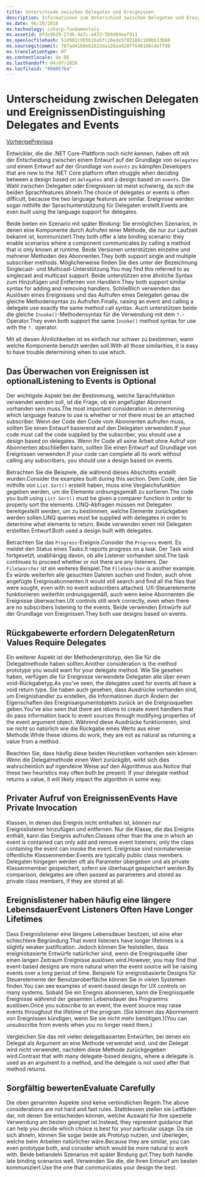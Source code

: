 ```yaml
---
title: Unterschiede zwischen Delegaten und Ereignissen
description: Informationen zum Unterschied zwischen Delegaten und Ereignissen und wann diese Features jeweils in .NET Core verwendet werden.
ms.date: 06/20/2016
ms.technology: csharp-fundamentals
ms.assetid: 0fdc8629-2fdb-4a7c-a433-5b9d04eaf911
ms.openlocfilehash: 51d982c9b5b16a5fc28ede5f0318bc100bb33b68
ms.sourcegitcommit: f87ad41b8e62622da126aa928f7640108c4eff98
ms.translationtype: HT
ms.contentlocale: de-DE
ms.lasthandoff: 04/07/2020
ms.locfileid: "80805764"
---
```

# <a name="distinguishing-delegates-and-events"></a><span data-ttu-id="5a75e-103">Unterscheidung zwischen Delegaten und Ereignissen</span><span class="sxs-lookup"><span data-stu-id="5a75e-103">Distinguishing Delegates and Events</span></span>

[<span data-ttu-id="5a75e-104">Vorherige</span><span class="sxs-lookup"><span data-stu-id="5a75e-104">Previous</span></span>](modern-events.md)

<span data-ttu-id="5a75e-105">Entwickler, die die .NET Core-Plattform noch nicht kennen, haben oft mit der Entscheidung zwischen einem Entwurf auf der Grundlage von `delegates` und einem Entwurf auf der Grundlage von `events` zu kämpfen.</span><span class="sxs-lookup"><span data-stu-id="5a75e-105">Developers that are new to the .NET Core platform often struggle when deciding between a design based on `delegates` and a design based on `events`.</span></span> <span data-ttu-id="5a75e-106">Die Wahl zwischen Delegaten oder Ereignissen ist meist schwierig, da sich die beiden Sprachfeatures ähneln.</span><span class="sxs-lookup"><span data-stu-id="5a75e-106">The choice of delegates or events is often difficult, because the two language features are similar.</span></span> <span data-ttu-id="5a75e-107">Ereignisse werden sogar mithilfe der Sprachunterstützung für Delegaten erstellt.</span><span class="sxs-lookup"><span data-stu-id="5a75e-107">Events are even built using the language support for delegates.</span></span>

<span data-ttu-id="5a75e-108">Beide bieten ein Szenario mit später Bindung: Sie ermöglichen Szenarios, in denen eine Komponente durch Aufrufen einer Methode, die nur zur Laufzeit bekannt ist, kommuniziert.</span><span class="sxs-lookup"><span data-stu-id="5a75e-108">They both offer a late binding scenario: they enable scenarios where a component communicates by calling a method that is only known at runtime.</span></span> <span data-ttu-id="5a75e-109">Beide Versionen unterstützen einzelne und mehrerer Methoden des Abonnenten.</span><span class="sxs-lookup"><span data-stu-id="5a75e-109">They both support single and multiple subscriber methods.</span></span> <span data-ttu-id="5a75e-110">Möglicherweise finden Sie dies unter der Bezeichnung Singlecast- und Multicast-Unterstützung.</span><span class="sxs-lookup"><span data-stu-id="5a75e-110">You may find this referred to as singlecast and multicast support.</span></span> <span data-ttu-id="5a75e-111">Beide unterstützen eine ähnliche Syntax zum Hinzufügen und Entfernen von Handlern.</span><span class="sxs-lookup"><span data-stu-id="5a75e-111">They both support similar syntax for adding and removing handlers.</span></span> <span data-ttu-id="5a75e-112">Schließlich verwenden das Auslösen eines Ereignisses und das Aufrufen eines Delegaten genau die gleiche Methodensyntax zu Aufrufen.</span><span class="sxs-lookup"><span data-stu-id="5a75e-112">Finally, raising an event and calling a delegate use exactly the same method call syntax.</span></span> <span data-ttu-id="5a75e-113">Auch unterstützen beide die gleiche `Invoke()`-Methodensyntax für die Verwendung mit dem `?.`-Operator.</span><span class="sxs-lookup"><span data-stu-id="5a75e-113">They even both support the same `Invoke()` method syntax for use with the `?.` operator.</span></span>

<span data-ttu-id="5a75e-114">Mit all diesen Ähnlichkeiten ist es einfach nur schwer zu bestimmen, wann welche Komponente benutzt werden soll.</span><span class="sxs-lookup"><span data-stu-id="5a75e-114">With all those similarities, it is easy to have trouble determining when to use which.</span></span>

## <a name="listening-to-events-is-optional"></a><span data-ttu-id="5a75e-115">Das Überwachen von Ereignissen ist optional</span><span class="sxs-lookup"><span data-stu-id="5a75e-115">Listening to Events is Optional</span></span>

<span data-ttu-id="5a75e-116">Der wichtigste Aspekt bei der Bestimmung, welche Sprachfunktion verwendet werden soll, ist die Frage, ob ein angefügter Abonnent vorhanden sein muss.</span><span class="sxs-lookup"><span data-stu-id="5a75e-116">The most important consideration in determining which language feature to use is whether or not there must be an attached subscriber.</span></span> <span data-ttu-id="5a75e-117">Wenn der Code den Code vom Abonnenten aufrufen muss, sollten Sie einen Entwurf basierend auf den Delegaten verwenden.</span><span class="sxs-lookup"><span data-stu-id="5a75e-117">If your code must call the code supplied by the subscriber, you should use a design based on delegates.</span></span> <span data-ttu-id="5a75e-118">Wenn Ihr Code all seine Arbeit ohne Aufruf von Abonnenten abschließen kann, sollten Sie einen Entwurf auf Grundlage von Ereignissen verwenden.</span><span class="sxs-lookup"><span data-stu-id="5a75e-118">If your code can complete all its work without calling any subscribers, you should use a design based on events.</span></span>

<span data-ttu-id="5a75e-119">Betrachten Sie die Beispiele, die während dieses Abschnitts erstellt wurden.</span><span class="sxs-lookup"><span data-stu-id="5a75e-119">Consider the examples built during this section.</span></span> <span data-ttu-id="5a75e-120">Dem Code, den Sie mithilfe von `List.Sort()` erstellt haben, muss eine Vergleichsfunktion gegeben werden, um die Elemente ordnungsgemäß zu sortieren.</span><span class="sxs-lookup"><span data-stu-id="5a75e-120">The code you built using `List.Sort()` must be given a comparer function in order to properly sort the elements.</span></span> <span data-ttu-id="5a75e-121">LINQ-Abfragen müssen mit Delegaten bereitgestellt werden, um zu bestimmen, welche Elemente zurückgeben werden sollen.</span><span class="sxs-lookup"><span data-stu-id="5a75e-121">LINQ queries must be supplied with delegates in order to determine what elements to return.</span></span> <span data-ttu-id="5a75e-122">Beide verwenden einen mit Delegaten erstellten Entwurf.</span><span class="sxs-lookup"><span data-stu-id="5a75e-122">Both used a design built with delegates.</span></span>

<span data-ttu-id="5a75e-123">Betrachten Sie das `Progress`-Ereignis.</span><span class="sxs-lookup"><span data-stu-id="5a75e-123">Consider the `Progress` event.</span></span> <span data-ttu-id="5a75e-124">Es meldet den Status eines Tasks.</span><span class="sxs-lookup"><span data-stu-id="5a75e-124">It reports progress on a task.</span></span>
<span data-ttu-id="5a75e-125">Der Task wird fortgesetzt, unabhängig davon, ob alle Listener vorhanden sind.</span><span class="sxs-lookup"><span data-stu-id="5a75e-125">The task continues to proceed whether or not there are any listeners.</span></span>
<span data-ttu-id="5a75e-126">Der `FileSearcher` ist ein weiteres Beispiel.</span><span class="sxs-lookup"><span data-stu-id="5a75e-126">The `FileSearcher` is another example.</span></span> <span data-ttu-id="5a75e-127">Es würde weiterhin alle gesuchten Dateien suchen und finden, auch ohne angefügte Ereignisabonnenten.</span><span class="sxs-lookup"><span data-stu-id="5a75e-127">It would still search and find all the files that were sought, even with no event subscribers attached.</span></span>
<span data-ttu-id="5a75e-128">UX-Steuerelemente funktionieren weiterhin ordnungsgemäß, auch wenn keine Abonnenten die Ereignisse überwachen.</span><span class="sxs-lookup"><span data-stu-id="5a75e-128">UX controls still work correctly, even when there are no subscribers listening to the events.</span></span> <span data-ttu-id="5a75e-129">Beide verwenden Entwürfe auf der Grundlage von Ereignissen.</span><span class="sxs-lookup"><span data-stu-id="5a75e-129">They both use designs based on events.</span></span>

## <a name="return-values-require-delegates"></a><span data-ttu-id="5a75e-130">Rückgabewerte erfordern Delegaten</span><span class="sxs-lookup"><span data-stu-id="5a75e-130">Return Values Require Delegates</span></span>

<span data-ttu-id="5a75e-131">Ein weiterer Aspekt ist der Methodenprototyp, den Sie für die Delegatmethode haben sollten.</span><span class="sxs-lookup"><span data-stu-id="5a75e-131">Another consideration is the method prototype you would want for your delegate method.</span></span> <span data-ttu-id="5a75e-132">Wie Sie gesehen haben, verfügen die für Ereignisse verwendete Delegaten alle über einen void-Rückgabetyp.</span><span class="sxs-lookup"><span data-stu-id="5a75e-132">As you've seen, the delegates used for events all have a void return type.</span></span> <span data-ttu-id="5a75e-133">Sie haben auch gesehen, dass Ausdrücke vorhanden sind, um Ereignishandler zu erstellen, die Informationen durch Ändern der Eigenschaften des Ereignisargumentobjekts zurück an die Ereignisquellen geben.</span><span class="sxs-lookup"><span data-stu-id="5a75e-133">You've also seen that there are idioms to create event handlers that do pass information back to event sources through modifying properties of the event argument object.</span></span> <span data-ttu-id="5a75e-134">Während diese Ausdrücke funktionieren, sind sie nicht so natürlich wie die Rückgabe eines Werts aus einer Methode.</span><span class="sxs-lookup"><span data-stu-id="5a75e-134">While these idioms do work, they are not as natural as returning a value from a method.</span></span>

<span data-ttu-id="5a75e-135">Beachten Sie, dass häufig diese beiden Heuristiken vorhanden sein können: Wenn die Delegatmethode einen Wert zurückgibt, wirkt sich dies wahrscheinlich auf irgendeine Weise auf den Algorithmus aus.</span><span class="sxs-lookup"><span data-stu-id="5a75e-135">Notice that these two heuristics may often both be present: If your delegate method returns a value, it will likely impact the algorithm in some way.</span></span>

## <a name="events-have-private-invocation"></a><span data-ttu-id="5a75e-136">Privater Aufruf von Ereignissen</span><span class="sxs-lookup"><span data-stu-id="5a75e-136">Events Have Private Invocation</span></span>

<span data-ttu-id="5a75e-137">Klassen, in denen das Ereignis nicht enthalten ist, können nur Ereignislistener hinzufügen und entfernen. Nur die Klasse, die das Ereignis enthält, kann das Ereignis aufrufen.</span><span class="sxs-lookup"><span data-stu-id="5a75e-137">Classes other than the one in which an event is contained can only add and remove event listeners; only the class containing the event can invoke the event.</span></span> <span data-ttu-id="5a75e-138">Ereignisse sind normalerweise öffentliche Klassenmember.</span><span class="sxs-lookup"><span data-stu-id="5a75e-138">Events are typically public class members.</span></span>
<span data-ttu-id="5a75e-139">Delegaten hingegen werden oft als Parameter übergeben und als private Klassenmember gespeichert, sofern sie überhaupt gespeichert werden.</span><span class="sxs-lookup"><span data-stu-id="5a75e-139">By comparison, delegates are often passed as parameters and stored as private class members, if they are stored at all.</span></span>

## <a name="event-listeners-often-have-longer-lifetimes"></a><span data-ttu-id="5a75e-140">Ereignislistener haben häufig eine längere Lebensdauer</span><span class="sxs-lookup"><span data-stu-id="5a75e-140">Event Listeners Often Have Longer Lifetimes</span></span>

<span data-ttu-id="5a75e-141">Dass Ereignislistener eine längere Lebensdauer besitzen, ist eine eher schlechtere Begründung.</span><span class="sxs-lookup"><span data-stu-id="5a75e-141">That event listeners have longer lifetimes is a slightly weaker justification.</span></span> <span data-ttu-id="5a75e-142">Jedoch können Sie feststellen, dass ereignisbasierte Entwürfe natürlicher sind, wenn die Ereignisquelle über einen langen Zeitraum Ereignisse auslösen wird.</span><span class="sxs-lookup"><span data-stu-id="5a75e-142">However, you may find that event-based designs are more natural when the event source will be raising events over a long period of time.</span></span> <span data-ttu-id="5a75e-143">Beispiele für ereignisbasierte Designs für Steuerelemente der Benutzeroberfläche können Sie in vielen Systemen finden.</span><span class="sxs-lookup"><span data-stu-id="5a75e-143">You can see examples of event-based design for UX controls on many systems.</span></span> <span data-ttu-id="5a75e-144">Sobald Sie ein Ereignis abonnieren, kann die Ereignisquelle Ereignisse während der gesamten Lebensdauer des Programms auslösen.</span><span class="sxs-lookup"><span data-stu-id="5a75e-144">Once you subscribe to an event, the event source may raise events throughout the lifetime of the program.</span></span>
<span data-ttu-id="5a75e-145">(Sie können das Abonnement von Ereignissen kündigen, wenn Sie sie nicht mehr benötigen.)</span><span class="sxs-lookup"><span data-stu-id="5a75e-145">(You can unsubscribe from events when you no longer need them.)</span></span>

<span data-ttu-id="5a75e-146">Vergleichen Sie das mit vielen delegatbasierten Entwürfen, bei denen ein Delegat als Argument an eine Methode verwendet wird, und der Delegat wird nicht verwendet, nachdem diese Methode zurückgegeben wird.</span><span class="sxs-lookup"><span data-stu-id="5a75e-146">Contrast that with many delegate-based designs, where a delegate is used as an argument to a method, and the delegate is not used after that method returns.</span></span>

## <a name="evaluate-carefully"></a><span data-ttu-id="5a75e-147">Sorgfältig bewerten</span><span class="sxs-lookup"><span data-stu-id="5a75e-147">Evaluate Carefully</span></span>

<span data-ttu-id="5a75e-148">Die oben genannten Aspekte sind keine verbindlichen Regeln.</span><span class="sxs-lookup"><span data-stu-id="5a75e-148">The above considerations are not hard and fast rules.</span></span> <span data-ttu-id="5a75e-149">Stattdessen stellen sie Leitfäden dar, mit denen Sie entscheiden können, welche Auswahl für Ihre spezielle Verwendung am besten geeignet ist.</span><span class="sxs-lookup"><span data-stu-id="5a75e-149">Instead, they represent guidance that can help you decide which choice is best for your particular usage.</span></span> <span data-ttu-id="5a75e-150">Da sie sich ähneln, können Sie sogar beide als Prototyp nutzen, und überlegen, welche beim Arbeiten natürlicher wäre.</span><span class="sxs-lookup"><span data-stu-id="5a75e-150">Because they are similar, you can even prototype both, and consider which would be more natural to work with.</span></span> <span data-ttu-id="5a75e-151">Beide behandeln Szenarios mit später Bindung gut.</span><span class="sxs-lookup"><span data-stu-id="5a75e-151">They both handle late binding scenarios well.</span></span> <span data-ttu-id="5a75e-152">Verwenden Sie die, die Ihren Entwurf am besten kommuniziert.</span><span class="sxs-lookup"><span data-stu-id="5a75e-152">Use the one that communicates your design the best.</span></span>
